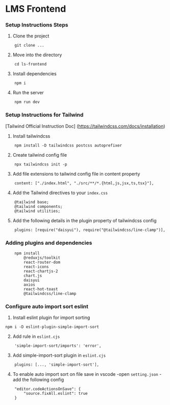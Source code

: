 # LMS Frontend

### Setup Instructions Steps

1. Clone the project
```
    git clone ...
```

2. Move into the directory
```
    cd ls-frontend
```

3. Install dependencies
```
    npm i
```

4. Run the server
```
    npm run dev
```

### Setup Instructions for Tailwind

[Tailwind Official Instruction Doc] (https://tailwindcss.com/docs/installation)

1. Install tailwindcss
```
    npm install -D tailwindcss postcss autoprefixer
```

2. Create tailwind config file
```
    npx tailwindcss init -p
```

3. Add file extensions to tailwind config file in content property
```
    content: ["./index.html", "./src/**/*.{html,js,jsx,ts,tsx}"],
```

4. Add the Tailwind directives to your `index.css`
```
    @tailwind base;
    @tailwind components;
    @tailwind utilities;
```

5. Add the following details in the plugin property of tailwindcss config
```
    plugins: [require("daisyui"), require("@tailwindcss/line-clamp")],
```

### Adding plugins and dependencies

```
    npm install 
        @reduxjs/toolkit 
        react-router-dom 
        react-icons 
        react-chartjs-2 
        chart.js 
        daisyui 
        axios 
        react-hot-toast 
        @tailwindcss/line-clamp
```

### Configure auto import sort eslint

1. Install eslint plugin for import sorting
```
npm i -D eslint-plugin-simple-import-sort
```

2. Add rule in `eslint.cjs`
```
    'simple-import-sort/imports': 'error',
```

3. Add simple-import-sort plugin in `eslint.cjs`
```
    plugins: [..., 'simple-import-sort'],
```

4. To enable auto import sort on file save in vscode
    -open `setting.json`
    -add the following config
```
    "editor.codeActionsOnSave": {
        "source.fixAll.eslint": true
    }
```
